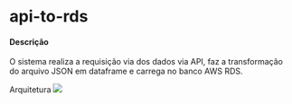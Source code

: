 # api-to-rds
#### Descrição

O sistema realiza a requisição via dos dados via API, faz a transformação do arquivo JSON em dataframe e carrega no banco AWS RDS.

Arquitetura
![](relative/Architecture/api_to_RDS_architecture.png)

